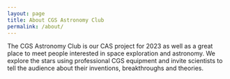 ```yaml
---
layout: page
title: About CGS Astronomy Club
permalink: /about/
---
```


The CGS Astronomy Club is our CAS project for 2023 as well as a great place to meet people interested in space exploration and astronomy. We explore the stars using professional CGS equipment and invite scientists to tell the audience about their inventions, breakthroughs and theories.